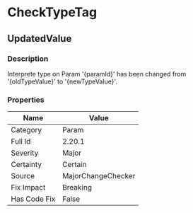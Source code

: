 ﻿---  
uid: MajorChangeChecker_2_20_1  
---

# CheckTypeTag

## UpdatedValue

### Description

Interprete type on Param '{paramId}' has been changed from '{oldTypeValue}' to '{newTypeValue}'.

### Properties

| Name         | Value              |
| ------------ | ------------------ |
| Category     | Param              |
| Full Id      | 2.20.1             |
| Severity     | Major              |
| Certainty    | Certain            |
| Source       | MajorChangeChecker |
| Fix Impact   | Breaking           |
| Has Code Fix | False              |
